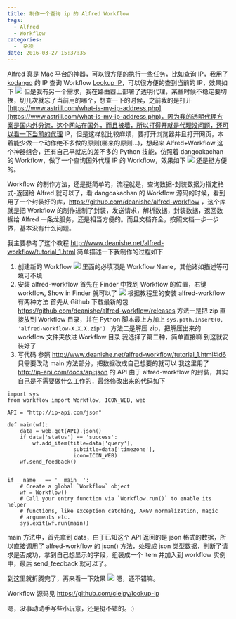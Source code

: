 ```yaml
---
title: 制作一个查询 ip 的 Alfred Workflow
tags:
  - Alfred
  - Workflow
categories:
  -  杂项
date: 2016-03-27 15:37:35
---
```


Alfred 真是 Mac 平台的神器，可以很方便的执行一些任务，比如查询 IP，我用了 [kodango](https://twitter.com/dangoakachan) 的 IP 查询 Workflow [Lookup IP](https://github.com/dangoakachan/lookup-ip)，可以很方便的查到当前的 IP，效果如下
![](http://ww1.sinaimg.cn/large/74681984gw1f2bgrwq5jrj20eu033aa3.jpg)
但是我有另一个需求，我在路由器上部署了透明代理，某些时候不稳定要切换，切几次就忘了当前用的哪个，想查一下的时候，之前我的是打开 [https://www.astrill.com/what-is-my-ip-address.php](https://www.astrill.com/what-is-my-ip-address.php)，因为我的透明代理方案是国内外分流，这个网站在国外，而且被墙，所以打得开就是代理没问题，还可以看一下当前的代理 IP，但是这样就比较麻烦，要打开浏览器并且打开网页，本着能少做一个动作绝不多做的原则(哪来的原则...)，想起来 Alfred+Workflow 这个神器组合，还有自己早就忘的差不多的 Python 技能，仿照着 dangoakachan 的 Workflow，做了一个查询国外代理 IP 的 Workflow，效果如下
![](http://ww3.sinaimg.cn/large/74681984gw1f2bgy73dqkj20f0036t8q.jpg)
还是挺方便的。

Workflow 的制作方法，还是挺简单的，流程就是，查询数据-封装数据为指定格式-返回给 Alfred 就可以了，看 dangoakachan 的 Workflow 源码的时候，看到用了一个封装好的库，https://github.com/deanishe/alfred-workflow ，这个库就是把 Workflow 的制作进制了封装，发送请求，解析数据，封装数据，返回数据给 Alfred 一条龙服务，还是相当方便的。而且文档齐全，按照文档一步一步做，基本没有什么问题。

我主要参考了这个教程 http://www.deanishe.net/alfred-workflow/tutorial_1.html
简单描述一下我制作的过程如下
1. 创建新的 Workflow
![](http://ww3.sinaimg.cn/large/74681984gw1f2bh70k943j20f80blgms.jpg)
里面的必填项是 Workflow Name，其他诸如描述等可填可不填
2. 安装 alfred-workflow
首先在 Finder 中找到 Workflow 的位置，右键 workflow, Show in Finder 就可以了
![](http://ww1.sinaimg.cn/large/74681984gw1f2bhbfha9dj20hw0ayq5m.jpg)
根据教程里的安装 alfred-workflow 有两种方法
首先从 Github 下载最新的包 https://github.com/deanishe/alfred-workflow/releases
方法一是把 zip 直接放到 Workflow 目录，并在 Python 脚本最上方加上 `sys.path.insert(0, 'alfred-workflow-X.X.X.zip') `
方法二是解压 zip，把解压出来的 workflow 文件夹放进 Workflow 目录
我选择了第二种，简单直接嘛
到这就安装好了
3. 写代码
参照 http://www.deanishe.net/alfred-workflow/tutorial_1.html#id6
只需要改动 main 方法部分，把数据改成自己想要的就可以
我这里用了 http://ip-api.com/docs/api:json 的 API
由于 alfred-workflow 的封装，其实自己是不需要做什么工作的，最终修改出来的代码如下
```
import sys
from workflow import Workflow, ICON_WEB, web

API = "http://ip-api.com/json"

def main(wf):
    data = web.get(API).json()
    if data['status'] == 'success':
        wf.add_item(title=data['query'],
                     subtitle=data['timezone'],
                     icon=ICON_WEB)
    wf.send_feedback()


if __name__ == '__main__':
    # Create a global `Workflow` object
    wf = Workflow()
    # Call your entry function via `Workflow.run()` to enable its helper
    # functions, like exception catching, ARGV normalization, magic
    # arguments etc.
    sys.exit(wf.run(main))
```

main 方法中，首先拿到 data，由于已知这个 API 返回的是 json 格式的数据，所以直接调用了 alfred-workflow 的 json() 方法，处理成 json 类型数据，判断了请求是否成功，拿到自己想显示的字段，组装成一个 item 并加入到 workflow 实例中，最后 send_feedback 就可以了。

到这里就折腾完了，再来看一下效果
![](http://ww3.sinaimg.cn/large/74681984gw1f2bgy73dqkj20f0036t8q.jpg)
嗯，还不错嘛。

Workflow 源码见 https://github.com/cielpy/lookup-ip

嗯，没事动动手写些小玩意，还是挺不错的。:)
